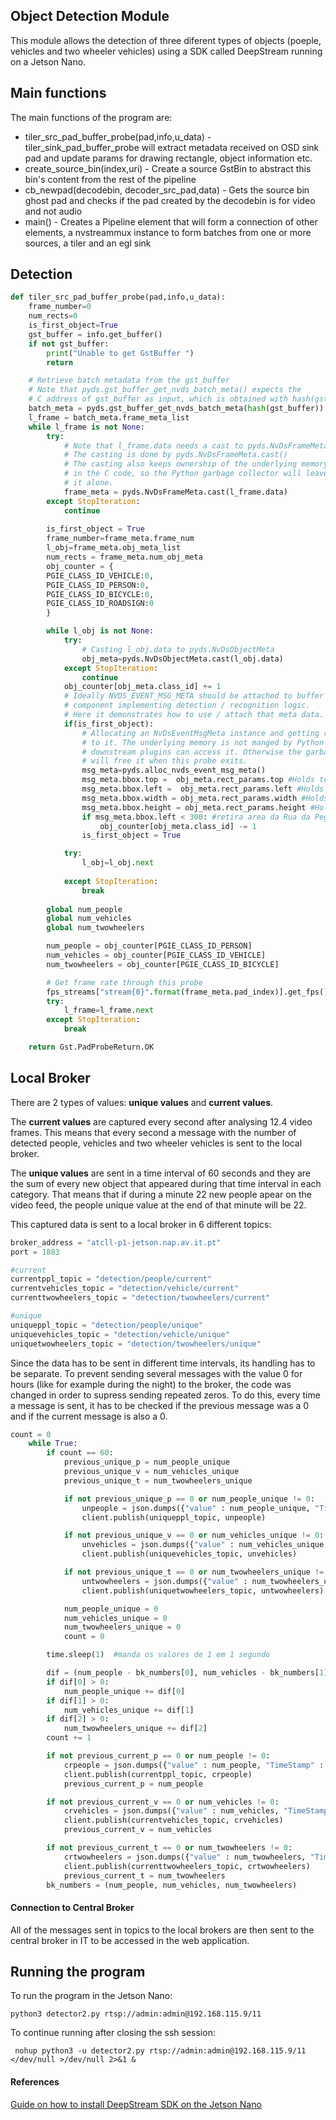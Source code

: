 ## Object Detection Module

This module allows the detection of three diferent types of objects (poeple, vehicles and two wheeler vehicles) using a SDK called DeepStream running on a Jetson Nano.


## Main functions
The main functions of the program are:
 - tiler_src_pad_buffer_probe(pad,info,u_data) - tiler_sink_pad_buffer_probe  will extract metadata received on OSD sink pad and update params for drawing rectangle, object information etc.
 - create_source_bin(index,uri) - Create a source GstBin to abstract this bin's content from the rest of the pipeline
 - cb_newpad(decodebin, decoder_src_pad,data) - Gets the source bin ghost pad and checks if the pad created by the decodebin is for video and not audio
 - main() - Creates a Pipeline element that will form a connection of other elements, a nvstreammux instance to form batches from one or more sources, a tiler and an egl sink

## Detection

```python
def tiler_src_pad_buffer_probe(pad,info,u_data):
    frame_number=0
    num_rects=0
    is_first_object=True
    gst_buffer = info.get_buffer()
    if not gst_buffer:
        print("Unable to get GstBuffer ")
        return

    # Retrieve batch metadata from the gst_buffer
    # Note that pyds.gst_buffer_get_nvds_batch_meta() expects the
    # C address of gst_buffer as input, which is obtained with hash(gst_buffer)
    batch_meta = pyds.gst_buffer_get_nvds_batch_meta(hash(gst_buffer))
    l_frame = batch_meta.frame_meta_list
    while l_frame is not None:
        try:
            # Note that l_frame.data needs a cast to pyds.NvDsFrameMeta
            # The casting is done by pyds.NvDsFrameMeta.cast()
            # The casting also keeps ownership of the underlying memory
            # in the C code, so the Python garbage collector will leave
            # it alone.
            frame_meta = pyds.NvDsFrameMeta.cast(l_frame.data)
        except StopIteration:
            continue
        
        is_first_object = True
        frame_number=frame_meta.frame_num
        l_obj=frame_meta.obj_meta_list
        num_rects = frame_meta.num_obj_meta
        obj_counter = {
        PGIE_CLASS_ID_VEHICLE:0,
        PGIE_CLASS_ID_PERSON:0,
        PGIE_CLASS_ID_BICYCLE:0,
        PGIE_CLASS_ID_ROADSIGN:0
        }

        while l_obj is not None:
            try:
                # Casting l_obj.data to pyds.NvDsObjectMeta
                obj_meta=pyds.NvDsObjectMeta.cast(l_obj.data)
            except StopIteration:
                continue
            obj_counter[obj_meta.class_id] += 1
            # Ideally NVDS_EVENT_MSG_META should be attached to buffer by the
            # component implementing detection / recognition logic.
            # Here it demonstrates how to use / attach that meta data.
            if(is_first_object):
                # Allocating an NvDsEventMsgMeta instance and getting reference
                # to it. The underlying memory is not manged by Python so that
                # downstream plugins can access it. Otherwise the garbage collector
                # will free it when this probe exits.
                msg_meta=pyds.alloc_nvds_event_msg_meta()
                msg_meta.bbox.top =  obj_meta.rect_params.top #Holds top coordinate of the box in pixels
                msg_meta.bbox.left =  obj_meta.rect_params.left #Holds left coordinate of the box in pixels
                msg_meta.bbox.width = obj_meta.rect_params.width #Holds width of the box in pixels.
                msg_meta.bbox.height = obj_meta.rect_params.height #Holds height of the box in pixels
                if msg_meta.bbox.left < 300: #retira area da Rua da Pega
                    obj_counter[obj_meta.class_id] -= 1
                is_first_object = True

            try:
                l_obj=l_obj.next
            
            except StopIteration:
                break
        
        global num_people
        global num_vehicles
        global num_twowheelers

        num_people = obj_counter[PGIE_CLASS_ID_PERSON]
        num_vehicles = obj_counter[PGIE_CLASS_ID_VEHICLE]
        num_twowheelers = obj_counter[PGIE_CLASS_ID_BICYCLE]

        # Get frame rate through this probe
        fps_streams["stream{0}".format(frame_meta.pad_index)].get_fps()
        try:
            l_frame=l_frame.next
        except StopIteration:
            break

    return Gst.PadProbeReturn.OK
```

## Local Broker

There are 2 types of values: **unique values** and **current values**. 

The **current values** are captured every second after analysing 12.4 video frames. This means that every second a message with the number of detected people, vehicles and two wheeler vehicles is sent to the local broker. 

The **unique values** are sent in a time interval of 60 seconds and they are the sum of every new object that appeared during that time interval in each category. That means that if during a minute 22 new people apear on the video feed, the people unique value at the end of that minute will be 22.

This captured data is sent to a local broker in 6 different topics:

```python
broker_address = "atcll-p1-jetson.nap.av.it.pt"
port = 1883

#current
currentppl_topic = "detection/people/current"
currentvehicles_topic = "detection/vehicle/current"
currenttwowheelers_topic = "detection/twowheelers/current"

#unique
uniqueppl_topic = "detection/people/unique"
uniquevehicles_topic = "detection/vehicle/unique"
uniquetwowheelers_topic = "detection/twowheelers/unique"
```

Since the data has to be sent in different time intervals, its handling has to be separate. To prevent sending several messages with the value 0 for hours (like for example during the night) to the broker, the code was changed in order to supress sending repeated zeros. To do this, every time a message is sent, it has to be checked if the previous message was a 0 and if the current message is also a 0.

```python
count = 0
    while True:
        if count == 60:
            previous_unique_p = num_people_unique
            previous_unique_v = num_vehicles_unique
            previous_unique_t = num_twowheelers_unique

            if not previous_unique_p == 0 or num_people_unique != 0:
                unpeople = json.dumps({"value" : num_people_unique, "TimeStamp" : time.time()})
                client.publish(uniqueppl_topic, unpeople)

            if not previous_unique_v == 0 or num_vehicles_unique != 0:
                unvehicles = json.dumps({"value" : num_vehicles_unique, "TimeStamp" : time.time()})
                client.publish(uniquevehicles_topic, unvehicles)

            if not previous_unique_t == 0 or num_twowheelers_unique != 0:
                untwowheelers = json.dumps({"value" : num_twowheelers_unique, "TimeStamp" : time.time()})
                client.publish(uniquetwowheelers_topic, untwowheelers)

            num_people_unique = 0
            num_vehicles_unique = 0
            num_twowheelers_unique = 0
            count = 0

        time.sleep(1)  #manda os valores de 1 em 1 segundo

        dif = (num_people - bk_numbers[0], num_vehicles - bk_numbers[1], num_twowheelers - bk_numbers[2])
        if dif[0] > 0:
            num_people_unique += dif[0]
        if dif[1] > 0:
            num_vehicles_unique += dif[1]
        if dif[2] > 0:
            num_twowheelers_unique += dif[2]
        count += 1

        if not previous_current_p == 0 or num_people != 0:
            crpeople = json.dumps({"value" : num_people, "TimeStamp" : time.time()})
            client.publish(currentppl_topic, crpeople)
            previous_current_p = num_people

        if not previous_current_v == 0 or num_vehicles != 0:
            crvehicles = json.dumps({"value" : num_vehicles, "TimeStamp" : time.time()})
            client.publish(currentvehicles_topic, crvehicles)
            previous_current_v = num_vehicles

        if not previous_current_t == 0 or num_twowheelers != 0:
            crtwowheelers = json.dumps({"value" : num_twowheelers, "TimeStamp" : time.time()})
            client.publish(currenttwowheelers_topic, crtwowheelers)
            previous_current_t = num_twowheelers
        bk_numbers = (num_people, num_vehicles, num_twowheelers)
```

#### Connection to Central Broker

All of the messages sent in topics to the local brokers are then sent to the central broker in IT to be accessed in the web application.

## Running the program

To run the program in the Jetson Nano:
```
python3 detector2.py rtsp://admin:admin@192.168.115.9/11
```

To continue running after closing the ssh session:
```
 nohup python3 -u detector2.py rtsp://admin:admin@192.168.115.9/11 </dev/null >/dev/null 2>&1 &
```

#### References



[Guide on how to install DeepStream SDK on the Jetson Nano](https://docs.nvidia.com/metropolis/deepstream/dev-guide/text/DS_Quickstart.html)
